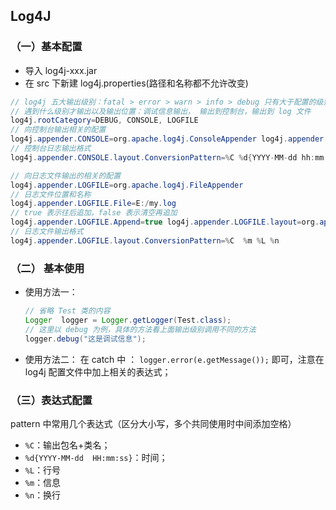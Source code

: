 ## Log4J

### （一）基本配置

- 导入 log4j-xxx.jar
- 在 src 下新建 log4j.properties(路径和名称都不允许改变)

```java
// log4j 五大输出级别：fatal > error > warn > info > debug 只有大于配置的级别的日志才输出
// 遇到什么级别才输出以及输出位置：调试信息输出， 输出到控制台，输出到 log 文件
log4j.rootCategory=DEBUG, CONSOLE, LOGFILE
// 向控制台输出相关的配置
log4j.appender.CONSOLE=org.apache.log4j.ConsoleAppender log4j.appender.CONSOLE.layout=org.apache.log4j.PatternLayout 
// 控制台日志输出格式    
log4j.appender.CONSOLE.layout.ConversionPattern=%C %d{YYYY-MM-dd hh:mm:ss}%m  %n

// 向日志文件输出的相关的配置
log4j.appender.LOGFILE=org.apache.log4j.FileAppender 
// 日志文件位置和名称    
log4j.appender.LOGFILE.File=E:/my.log 
// true 表示往后追加，false 表示清空再追加    
log4j.appender.LOGFILE.Append=true log4j.appender.LOGFILE.layout=org.apache.log4j.PatternLayout 
// 日志文件输出格式    
log4j.appender.LOGFILE.layout.ConversionPattern=%C	%m %L %n
```

### （二） 基本使用

- 使用方法一：

    ```java
    // 省略 Test 类的内容
    Logger  logger = Logger.getLogger(Test.class);
    // 这里以 debug 为例，具体的方法看上面输出级别调用不同的方法
    logger.debug("这是调试信息"); 
    ```

- 使用方法二：
    在 catch 中 ： `logger.error(e.getMessage());` 即可，注意在 log4j 配置文件中加上相关的表达式；

### （三）表达式配置

pattern 中常用几个表达式（区分大小写，多个共同使用时中间添加空格）

- `%C`：输出包名+类名；
- `%d{YYYY-MM-dd  HH:mm:ss}`：时间；
- `%L`：行号
- `%m`：信息
- `%n`：换行